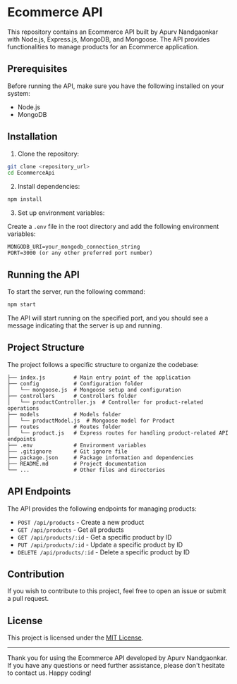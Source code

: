 
# Ecommerce API

This repository contains an Ecommerce API built by Apurv Nandgaonkar with Node.js, Express.js, MongoDB, and Mongoose. The API provides functionalities to manage products for an Ecommerce application.

## Prerequisites

Before running the API, make sure you have the following installed on your system:

- Node.js
- MongoDB

## Installation

1. Clone the repository:

```bash
git clone <repository_url>
cd EcommerceApi
```

2. Install dependencies:

```bash
npm install
```

3. Set up environment variables:

Create a `.env` file in the root directory and add the following environment variables:

```plaintext
MONGODB_URI=your_mongodb_connection_string
PORT=3000 (or any other preferred port number)
```

## Running the API

To start the server, run the following command:

```bash
npm start
```

The API will start running on the specified port, and you should see a message indicating that the server is up and running.

## Project Structure

The project follows a specific structure to organize the codebase:

```
├── index.js         # Main entry point of the application
├── config           # Configuration folder
│   └── mongoose.js  # Mongoose setup and configuration
├── controllers      # Controllers folder
│   └── productController.js  # Controller for product-related operations
├── models           # Models folder
│   └── productModel.js  # Mongoose model for Product
├── routes           # Routes folder
│   └── product.js   # Express routes for handling product-related API endpoints
├── .env             # Environment variables
├── .gitignore       # Git ignore file
├── package.json     # Package information and dependencies
├── README.md        # Project documentation
└── ...              # Other files and directories
```

## API Endpoints

The API provides the following endpoints for managing products:

- `POST /api/products` - Create a new product
- `GET /api/products` - Get all products
- `GET /api/products/:id` - Get a specific product by ID
- `PUT /api/products/:id` - Update a specific product by ID
- `DELETE /api/products/:id` - Delete a specific product by ID

## Contribution

If you wish to contribute to this project, feel free to open an issue or submit a pull request.

## License

This project is licensed under the [MIT License](LICENSE).

---

Thank you for using the Ecommerce API developed by Apurv Nandgaonkar. If you have any questions or need further assistance, please don't hesitate to contact us. Happy coding!